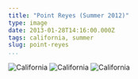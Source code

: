 ```yaml
---
title: "Point Reyes (Summer 2012)"
type: image
date: 2013-01-28T14:16:00.000Z
tags: california, summer
slug: point-reyes
...
```


<img src="/images/california/63910023.jpg" class="mx-auto mb2" alt="California">
<img src="/images/california/63910001.jpg" class="mx-auto mb2" alt="California">
<img src="/images/california/63920006.jpg" class="mx-auto mb2" alt="California">
